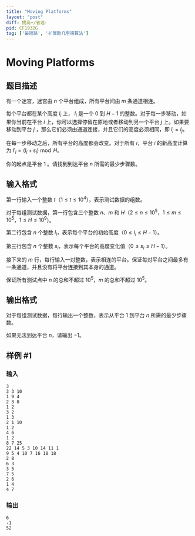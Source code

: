 ```yaml
---
title: "Moving Platforms"
layout: "post"
diff: 提高+/省选-
pid: CF1932G
tag: ['最短路', '扩展欧几里德算法']
---
```


# Moving Platforms

## 题目描述

有一个迷宫，迷宫由 $n$ 个平台组成，所有平台间由 $m$ 条通道相连。

每个平台都在某个高度 $l_i$ 上， $l_i$ 是一个 $0$ 到 $H - 1$ 的整数。对于每一步移动，如果你当前在平台 $i$ 上，你可以选择停留在原地或者移动到另一个平台 $j$ 上。如果要移动到平台 $j$ ，那么它们必须由通道连接，并且它们的高度必须相同，即 $l_i = l_j$。

在每一步移动之后，所有平台的高度都会改变。对于所有 $i$，平台 $i$ 的新高度计算为 $l'_i = (l_i + s_i) \bmod H$。

你的起点是平台 $1$ 。请找到到达平台 $n$ 所需的最少步骤数。

## 输入格式

第一行输入一个整数 $t$（$1 \le t \le 10^4$），表示测试数据的组数。

对于每组测试数据，第一行包含三个整数 $n$、$m$ 和 $H$（$2 \le n \le 10^5$，$1 \le m \le 10^5$，$1 \le H \le 10^9$）。

第二行包含 $n$ 个整数 $l_i$，表示每个平台的初始高度（$0 \le l_i \le H-1$）。

第三行包含 $n$ 个整数 $s_i$，表示每个平台的高度变化值（$0 \le s_i \le H-1$）。

接下来的 $m$ 行，每行输入一对整数，表示相连的平台。保证每对平台之间最多有一条通道，并且没有将平台连接到其本身的通道。

保证所有测试点中 $n$ 的总和不超过 $10^5$，$m$ 的总和不超过 $10^5$。

## 输出格式

对于每组测试数据，每行输出一个整数，表示从平台 $1$ 到平台 $n$ 所需的最少步骤数。

如果无法到达平台 $n$，请输出 $-1$。

## 样例 #1

### 输入

```
3
3 3 10
1 9 4
2 3 0
1 2
3 2
1 3
2 1 10
1 2
4 6
1 2
8 7 25
22 14 5 3 10 14 11 1
9 5 4 10 7 16 18 18
2 8
6 3
3 5
7 5
2 6
1 4
4 7
```

### 输出

```
6
-1
52
```

